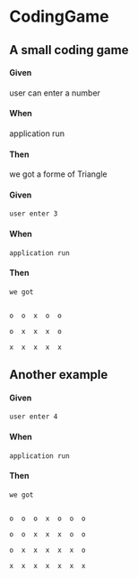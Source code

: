 # CodingGame

## A small coding game

#### Given

  user can enter a number

#### When

  application run

#### Then

  we got a forme of Triangle




#### Given

    user enter 3

#### When

    application run

#### Then

    we got 
  
  
    o  o  x  o  o
  
    o  x  x  x  o
  
    x  x  x  x  x
  
 
## Another example  
  
#### Given

    user enter 4

#### When

    application run

#### Then

    we got 
  
  
    o  o  o  x  o  o  o
  
    o  o  x  x  x  o  o
  
    o  x  x  x  x  x  o
  
    x  x  x  x  x  x  x
